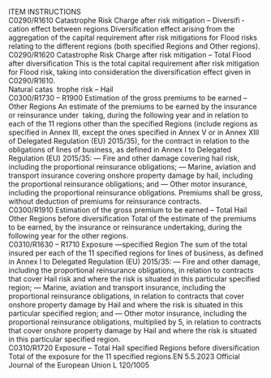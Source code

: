  
ITEM  INSTRUCTIONS  
C0290/R1610  Catastrophe Risk Charge after 
risk mitigation – Diversifi ­
cation effect between regions  Diversification effect arising from the aggregation of the capital requirement after 
risk mitigations for Flood risks relating to the different regions (both specified 
Regions and Other regions).  
C0290/R1620  Catastrophe Risk Charge after 
risk mitigation – Total Flood 
after diversification  This is the total capital requirement after risk mitigation for Flood risk, taking into 
consideration the diversification effect given in C0290/R1610.  
Natural catas ­
trophe risk – 
Hail  
C0300/R1730 – 
R1900  Estimation of the gross 
premiums to be earned – 
Other Regions  An estimate of the premiums to be earned by the insurance or reinsurance under ­
taking, during the following year and in relation to each of the 11 regions other 
than the specified Regions (include regions as specified in Annex III, except the 
ones specified in Annex V or in Annex XIII of Delegated Regulation (EU) 
2015/35), for the contract in relation to the obligations of lines of business, as 
defined in Annex I to Delegated Regulation (EU) 2015/35: 
— Fire and other damage covering hail risk, including the proportional 
reinsurance obligations; 
— Marine, aviation and transport insurance covering onshore property damage 
by hail, including the proportional reinsurance obligations; and 
— Other motor insurance, including the proportional reinsurance obligations. 
Premiums shall be gross, without deduction of premiums for reinsurance 
contracts.  
C0300/R1910  Estimation of the gross 
premium to be earned – Total 
Hail Other Regions before 
diversification  Total of the estimate of the premiums to be earned, by the insurance or 
reinsurance undertaking, during the following year for the other regions.  
C0310/R1630 – 
R1710  Exposure —specified Region  The sum of the total insured per each of the 11 specified regions for lines of 
business, as defined in Annex I to Delegated Regulation (EU) 2015/35: 
— Fire and other damage, including the proportional reinsurance obligations, in 
relation to contracts that cover Hail risk and where the risk is situated in this 
particular specified region; 
— Marine, aviation and transport insurance, including the proportional 
reinsurance obligations, in relation to contracts that cover onshore property 
damage by Hail and where the risk is situated in this particular specified 
region; and 
— Other motor insurance, including the proportional reinsurance obligations, 
multiplied by 5, in relation to contracts that cover onshore property 
damage by Hail and where the risk is situated in this particular specified 
region.  
C0310/R1720  Exposure – Total Hail specified 
Regions before diversification  Total of the exposure for the 11 specified regions.EN  5.5.2023 Official Journal of the European Union L 120/1005